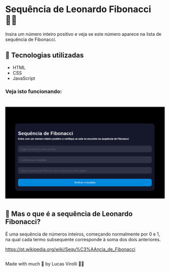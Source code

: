 # Sequência de Leonardo Fibonacci 🕵️‍♀️

Insira um número inteiro positivo e veja se este número aparece na lista de sequência de Fibonacci.

## 🚀 Tecnologias utilizadas
- HTML
- CSS
- JavaScript

### Veja isto funcionando:

<h1>
  <img src="./assets/fibonacci.gif" />
</h1>

## 📌 Mas o que é a sequência de Leonardo Fibonacci?

É uma sequência de números inteiros, começando normalmente por 0 e 1, na qual cada termo subsequente corresponde à soma dos dois anteriores.

https://pt.wikipedia.org/wiki/Sequ%C3%AAncia_de_Fibonacci

##

Made with much 💜 by Lucas Virolli 🙋‍♂️
